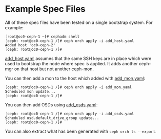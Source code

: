 # Example Spec Files

All of these spec files have been tested on a single bootstrap
system. For example:

```
[root@oc0-ceph-1 ~]# cephadm shell
[ceph: root@oc0-ceph-1 /]# ceph orch apply -i add_host.yaml 
Added host 'oc0-ceph-2'
[ceph: root@oc0-ceph-1 /]#
```

[add_host.yaml](add_host.yaml) assumes that the same SSH keys are 
in place which were used to bootstrap the node where spec is applied.
It adds another ceph-mgr on that host but not another ceph-mon.

You can then add a mon to the host which added
with [add_mon.yaml](add_mon.yaml):

```
[ceph: root@oc0-ceph-1 /]# ceph orch apply -i add_mon.yaml 
Scheduled mon update...
[ceph: root@oc0-ceph-1 /]#
```

You can then add OSDs using [add_osds.yaml](add_osds.yaml):

```
[ceph: root@oc0-ceph-1 /]# ceph orch apply -i add_osds.yaml 
Scheduled osd.default_drive_group update...
[ceph: root@oc0-ceph-1 /]# 
```

You can also extract what has been generated with `ceph orch ls
--export`.
